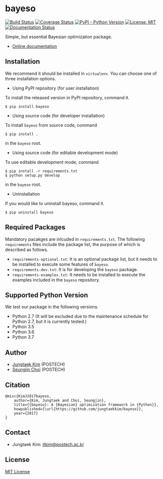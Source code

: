 # bayeso
[![Build Status](https://travis-ci.org/jungtaekkim/bayeso.svg?branch=master)](https://travis-ci.org/jungtaekkim/bayeso)
[![Coverage Status](https://coveralls.io/repos/github/jungtaekkim/bayeso/badge.svg?branch=master)](https://coveralls.io/github/jungtaekkim/bayeso?branch=master)
[![PyPI - Python Version](https://img.shields.io/pypi/pyversions/bayeso)](https://pypi.org/project/bayeso/)
[![License: MIT](https://img.shields.io/badge/License-MIT-yellow.svg)](https://opensource.org/licenses/MIT)
[![Documentation Status](https://readthedocs.org/projects/bayeso/badge/?version=latest)](http://bayeso.readthedocs.io/en/latest/?badge=latest)

Simple, but essential Bayesian optimization package.

* [Online documentation](http://bayeso.readthedocs.io)

## Installation
We recommend it should be installed in `virtualenv`.
You can choose one of three installation options.

* Using PyPI repository (for user installation)

To install the released version in PyPI repository, command it.

```shell
$ pip install bayeso
```

* Using source code (for developer installation)

To install `bayeso` from source code, command

```shell
$ pip install .
```
in the `bayeso` root.

* Using source code (for editable development mode)

To use editable development mode, command

```shell
$ pip install -r requirements.txt
$ python setup.py develop
```
in the `bayeso` root.

* Uninstallation

If you would like to uninstall bayeso, command it.

```shell
$ pip uninstall bayeso
```

## Required Packages
Mandatory pacakges are inlcuded in `requirements.txt`.
The following `requirements` files include the package list, the purpose of which is described as follows.

* `requirements-optional.txt`: It is an optional package list, but it needs to be installed to execute some features of `bayeso`.
* `requirements-dev.txt`: It is for developing the `bayeso` package.
* `requirements-examples.txt`: It needs to be installed to execute the examples included in the `bayeso` repository.

## Supported Python Version
We test our package in the following versions.

* Python 2.7 (It will be excluded due to the maintenance schedule for Python 2.7, but it is currently tested.)
* Python 3.5
* Python 3.6
* Python 3.7

## Author
* [Jungtaek Kim](http://mlg.postech.ac.kr/~jtkim/) (POSTECH)
* [Seungjin Choi](http://mlg.postech.ac.kr/~seungjin/) (POSTECH)

## Citation
```
@misc{KimJ2017bayeso,
    author={Kim, Jungtaek and Choi, Seungjin},
    title={{bayeso}: A {Bayesian} optimization framework in {Python}},
    howpublished={\url{https://github.com/jungtaekkim/bayeso}},
    year={2017}
}
```

## Contact
* Jungtaek Kim: [jtkim@postech.ac.kr](mailto:jtkim@postech.ac.kr)

## License
[MIT License](LICENSE)
